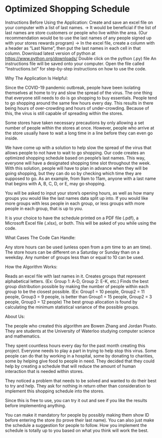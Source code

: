 # Optimized Shopping Schedule
Instructions Before Using the Application:
Create and save an excel file on your computer with a list of last names.
-> It would be beneficial if the list of last names are store customers or people who live within the area. (Our recommendation would be to use the last names of any people signed up with your stores rewards program)
-> In the excel file, create a column with a header as “Last Name”, then put the last names in each cell in that column.
Download latest version of python at https://www.python.org/downloads/
Double click on the python (.py) file
An instructions file will be saved onto your computer. Open the file called “Instructions.txt” for step-by-step instructions on how to use the code.


Why The Application Is Helpful:

Since the COVID-19 pandemic outbreak, people have been isolating themselves at home to try and slow the spread of the virus. The one thing that everyone still needs to do is go shopping to buy essentials. People tend to go shopping around the same few hours every day. This results in there being hours of over-crowding and hours of under-crowding. Because of this, the virus is still capable of spreading within the stores.

Some stores have taken necessary precautions by only allowing a set number of people within the stores at once. However, people who arrive at the store usually have to wait a long time in a line before they can even go inside.

We have come up with a solution to help slow the spread of the virus that allows people to not have to wait to go shopping. Our code creates an optimized shopping schedule based on people’s last names. This way, everyone will have a designated shopping time slot throughout the week. With this solution, people will have to plan in advance when they will be going shopping, but they can do so by checking which time they are supposed to go. As an example, from 9am to 11am, anyone with a last name that begins with A, B, C, D, or E, may go shopping.

You will be asked to input your store’s opening hours, as well as how many groups you would like the last names data split up into. If you would like more groups with less people in each group, or less groups with more people in each group, that is up to you.

It is your choice to have the schedule printed on a PDF file (.pdf), a Microsoft Excel file (.xlsx), or both. This will be asked of you while using the code.


What Cases The Code Can Handle:

Any store hours can be used (unless open from a pm time to an am time).
The store hours can be different on a Saturday or Sunday than on a weekday.
Any number of groups less than or equal to 10 can be used.


How the Algorithm Works:
 
Reads an excel file with last names in it.
Creates groups that represent alphabetical letters. (Ex: Group 1: A-D, Group 2: E-K, etc.)
Finds the best group distribution possible by making the number of people within each group to be the closest possible. (Ex: Group1 = 10 people, Group2 = 11 people, Group3 = 9 people, is better than Group1 = 15 people, Group2 = 3 people, Group3 = 12 people)
The best group allocation is found by calculating the minimum statistical variance of the possible groups.


About Us:

The people who created this algorithm are Bowen Zhang and Jordan Pivato. They are students at the University of Waterloo studying computer science and mathematics.

They spent countless hours every day for the past month creating this project. Everyone needs to play a part in trying to help stop this virus. Some people can do that by working in a hospital, some by donating to charities, some by helping give food to people in need. They decided that they could help by creating a schedule that will reduce the amount of human interaction that is needed within stores.

They noticed a problem that needs to be solved and wanted to do their best to try and help. They ask for nothing in return other than consideration to implement this shopping schedule into the stores.

Since this is free to use, you can try it out and see if you like the results before implementing anything.

You can make it mandatory for people by possibly making them show ID before entering the store (to prove their last name). You can also just make the schedule a suggestion for people to follow. How you implement the schedule is totally up to you based on what you think will work the best.
